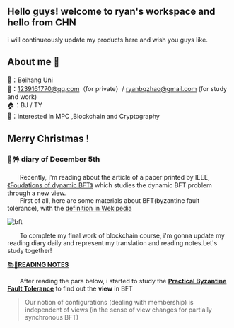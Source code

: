 ## Hello guys! welcome to ryan's workspace and hello from CHN
i will continueously update my products here and wish you guys like.

## About me 🙋
🏫：Beihang Uni  
📮：1239161770@qq.com（for private）/ ryanbqzhao@gmail.com (for study and work)  
🏠：BJ / TY  
📖：interested in MPC ,Blockchain and Cryptography   

## Merry Christmas !

### 🎄🪅 diary of December 5th
&emsp;&emsp;Recently, I'm reading about the article of a paper printed by IEEE, [《Foudations of dynamic BFT》](https://ieeexplore.ieee.org/document/9833787) which studies the dynamic BFT problem through a new view.   
&emsp;&emsp;First of all, here are some materials about BFT(byzantine fault tolerance), with the [definition in Wekipedia](https://en.wikipedia.org/wiki/Byzantine_fault) 
  
![bft](https://media.springernature.com/lw685/springer-static/image/art%3A10.1007%2Fs12083-021-01103-8/MediaObjects/12083_2021_1103_Fig1_HTML.png)  
  
&emsp;&emsp;To complete my final work of blockchain course, i'm gonna update my reading diary daily and represent my translation and reading notes.Let's study together!  
  
[📚🔖**READING NOTES**](https://github.com/ryanhigh/ryanhigh.github.io/blob/main/article/studynotesOf_foudations_of_dynamic_BFT.md)  
  
&emsp;&emsp;After reading the para below, i started to study the [**Practical Byzantine Fault Tolerance**](https://www.cnblogs.com/peteremperor/p/15545155.html) to find out the **view** in BFT   
> Our notion of configurations (dealing with membership) is independent of views (in the sense of view changes for partially synchronous BFT)
  
  
  

